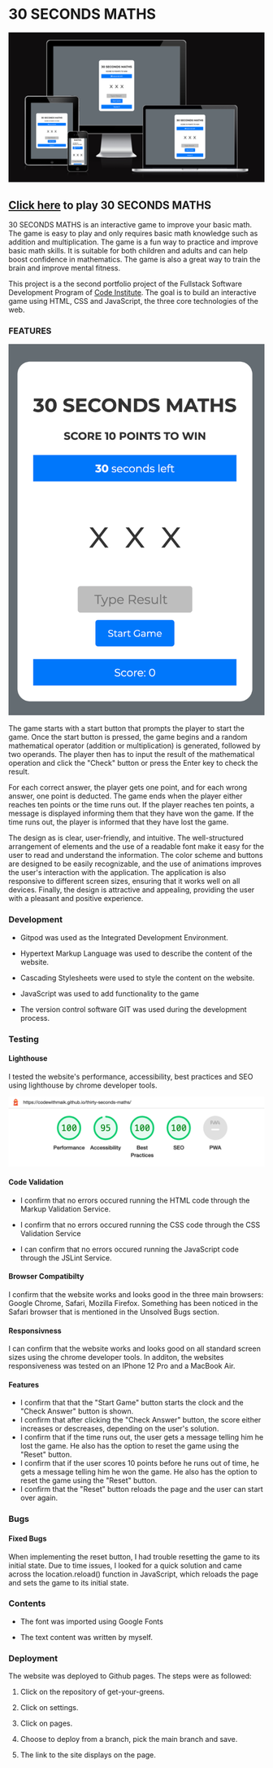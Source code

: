 # 30 SECONDS MATHS

![Am I responsive image](assets/images/thirty-seconds-maths.png)

## [Click here](https://codewithmaik.github.io/thirty-seconds-maths/) to play 30 SECONDS MATHS

30 SECONDS MATHS is an interactive game to improve your basic math. The game is easy to play and only requires basic math knowledge such as addition and multiplication. The game is a fun way to practice and improve basic math skills. It is suitable for both children and adults and can help boost confidence in mathematics. The game is also a great way to train the brain and improve mental fitness.

This project is a the second portfolio project of the Fullstack Software Development Program of [Code Institute](https://codeinstitute.net/de/). The goal is to build an interactive game using HTML, CSS and JavaScript, the three core technologies of the web.

### FEATURES

![Image of the application](assets/images/application-image.png)

The game starts with a start button that prompts the player to start the game. Once the start button is pressed, the game begins and a random mathematical operator (addition or multiplication) is generated, followed by two operands. The player then has to input the result of the mathematical operation and click the "Check" button or press the Enter key to check the result.

For each correct answer, the player gets one point, and for each wrong answer, one point is deducted. The game ends when the player either reaches ten points or the time runs out. If the player reaches ten points, a message is displayed informing them that they have won the game. If the time runs out, the player is informed that they have lost the game.

The design as is clear, user-friendly, and intuitive. The well-structured arrangement of elements and the use of a readable font make it easy for the user to read and understand the information. The color scheme and buttons are designed to be easily recognizable, and the use of animations improves the user's interaction with the application. The application is also responsive to different screen sizes, ensuring that it works well on all devices. Finally, the design is attractive and appealing, providing the user with a pleasant and positive experience.

### Development

- Gitpod was used as the Integrated Development Environment.

- Hypertext Markup Language was used to describe the content of the website.

- Cascading Stylesheets were used to style the content on the website.

- JavaScript was used to add functionality to the game

- The version control software GIT was used during the development process.

### Testing

#### Lighthouse

I tested the website's performance, accessibility, best practices and SEO using lighthouse by chrome developer tools.

![Lighthouse performance](assets/images/lighthouse.png)

#### Code Validation

- I confirm that no errors occured running the HTML code through the Markup Validation Service.

- I confirm that no errors occured running the CSS code through the CSS Validation Service

- I can confirm that no errors occured running the JavaScript code through the JSLint Service.

#### Browser Compatibilty

I confirm that the website works and looks good in the three main browsers: Google Chrome, Safari, Mozilla Firefox. Something has been noticed in the Safari browser that is mentioned in the Unsolved Bugs section.

#### Responsivness

I can confirm that the website works and looks good on all standard screen sizes using the chrome developer tools. In additon, the websites responsiveness was tested on an IPhone 12 Pro and a MacBook Air.

#### Features

- I confirm that that the "Start Game" button starts the clock and the "Check Answer" button is shown.
- I confirm that after clicking the "Check Answer" button, the score either increases or descreases, depending on the user's solution.
- I confirm that if the time runs out, the user gets a message telling him he lost the game. He also has the option to reset the game using the "Reset" button.
- I confirm that if the user scores 10 points before he runs out of time, he gets a message telling him he won the game. He also has the option to reset the game using the "Reset" button.
- I confirm that the "Reset" button reloads the page and the user can start over again.

### Bugs

#### Fixed Bugs

When implementing the reset button, I had trouble resetting the game to its initial state. Due to time issues, I looked for a quick solution and came across the location.reload() function in JavaScript, which reloads the page and sets the game to its initial state.

### Contents

- The font was imported using Google Fonts

- The text content was written by myself.

### Deployment

The website was deployed to Github pages. The steps were as followed:

1. Click on the repository of get-your-greens.

2. Click on settings.

3. Click on pages.

4. Choose to deploy from a branch, pick the main branch and save.

5. The link to the site displays on the page.


